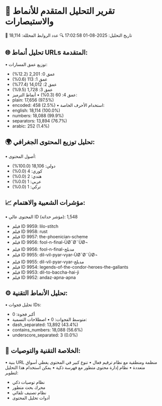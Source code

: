 🔬 تقرير التحليل المتقدم للأنماط والاستبصارات
======================================================================
📅 تاريخ التحليل: 2025-08-01 17:02:58
🔍 عدد الروابط المحللة: 18,114

🌐 تحليل أنماط URLs المتقدمة:
----------------------------------------
• توزيع عمق المسارات:
  - عمق 0: 2,201 (12.2%)
  - عمق 1: 113 (0.6%)
  - عمق 2: 14,012 (77.4%)
  - عمق 3: 1,728 (9.5%)
  - عمق 4: 60 (0.3%)
• أنماط الترميز:
  - plain: 17,656 (97.5%)
  - encoded: 458 (2.5%)
• استخدام الأحرف الخاصة:
  - english: 18,114 (100.0%)
  - numbers: 18,088 (99.9%)
  - separators: 13,894 (76.7%)
  - arabic: 252 (1.4%)

🌍 تحليل توزيع المحتوى الجغرافي:
----------------------------------------
• أصول المحتوى:
  - دولي: 18,106 (100.0%)
  - كوري: 4 (0.0%)
  - هندي: 2 (0.0%)
  - عربي: 1 (0.0%)
  - تركي: 1 (0.0%)

📈 مؤشرات الشعبية والاهتمام:
----------------------------------------
• المحتوى عالي ID (مؤشر حداثة): 1,548
  - فيلم ID 9959: lilo-stitch
  - فيلم ID 9958: rust
  - فيلم ID 9957: the-phoenician-scheme
  - فيلم ID 9956: fool-n-final-ÙØ¯Ø¨ÙØ¬
  - فيلم ID 9956: fool-n-final-مدبلج
  - فيلم ID 9955: dil-vil-pyar-vyar-ÙØ¯Ø¨ÙØ¬
  - فيلم ID 9955: dil-vil-pyar-vyar-مدبلج
  - فيلم ID 9954: legends-of-the-condor-heroes-the-gallants
  - فيلم ID 9953: dil-to-baccha-hai-ji
  - فيلم ID 9952: andaz-apna-apna

⚙️ تحليل الأنماط التقنية:
----------------------------------------
• تحليل فجوات IDs:
  - أكبر فجوة: 0
  - متوسط الفجوات: 0
• اصطلاحات التسمية:
  - dash_separated: 13,892 (43.4%)
  - contains_numbers: 18,088 (56.6%)
  - underscore_separated: 3 (0.0%)

🎯 الخلاصة التقنية والتوصيات:
----------------------------------------
• بنية URL منظمة ومنطقية مع نظام ترقيم فعال
• تنوع كبير في المحتوى يغطي أسواق متعددة
• نظام إدارة محتوى متطور مع فهرسة ذكية
• يمكن استخدام هذا التحليل لتطوير:
  - نظام توصيات ذكي
  - محرك بحث متطور
  - نظام تصنيف تلقائي
  - أدوات تحليل المحتوى
